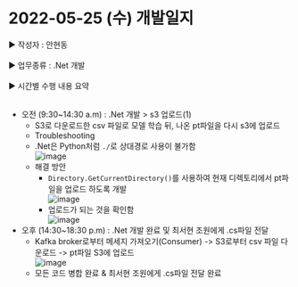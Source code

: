 <h1>2022-05-25 (수) 개발일지</h1>

▶ 작성자 : 안현동<br><br>
▶ 업무종류 : .Net 개발 <br><br>
▶ 시간별 수행 내용 요약<br><br>

- 오전 (9:30~14:30 a.m) : .Net 개발 > s3 업로드(1)
  - S3로 다운로드한 csv 파일로 모델 학습 뒤, 나온 pt파일을 다시 s3에 업로드
  - Troubleshooting
  - .Net은 Python처럼 `./`로 상대경로 사용이 불가함<br>
  ![image](https://user-images.githubusercontent.com/81276472/170218684-d8815247-cdea-4a19-b2a1-2a270de81534.png)<br>
  - 해결 방안<br>
    - `Directory.GetCurrentDirectory()`를 사용하여 현재 디렉토리에서 pt파일을 업로드 하도록 개발<br>
  ![image](https://user-images.githubusercontent.com/81276472/170217274-ab5b309f-8f44-49a2-85d1-d8dd7451adc1.png)<br>
    - 업로드가 되는 것을 확인함<br>
![image](https://user-images.githubusercontent.com/81276472/170219941-9af4c14a-ac96-4e24-a706-0cb386e488aa.png)<br>
- 오후 (14:30~18:30 p.m) : .Net 개발 완료 및 최서현 조원에게 .cs파일 전달
  - Kafka broker로부터 메세지 가져오기(Consumer) -> S3로부터 csv 파일 다운로드 -> pt파일 S3에 업로드<br>
![image](https://user-images.githubusercontent.com/81276472/170222926-cdbb1fac-51bd-49a0-9972-6e1a722e0532.png)<br>
  - 모든 코드 병합 완료 & 최서현 조원에게 .cs파일 전달 완료
